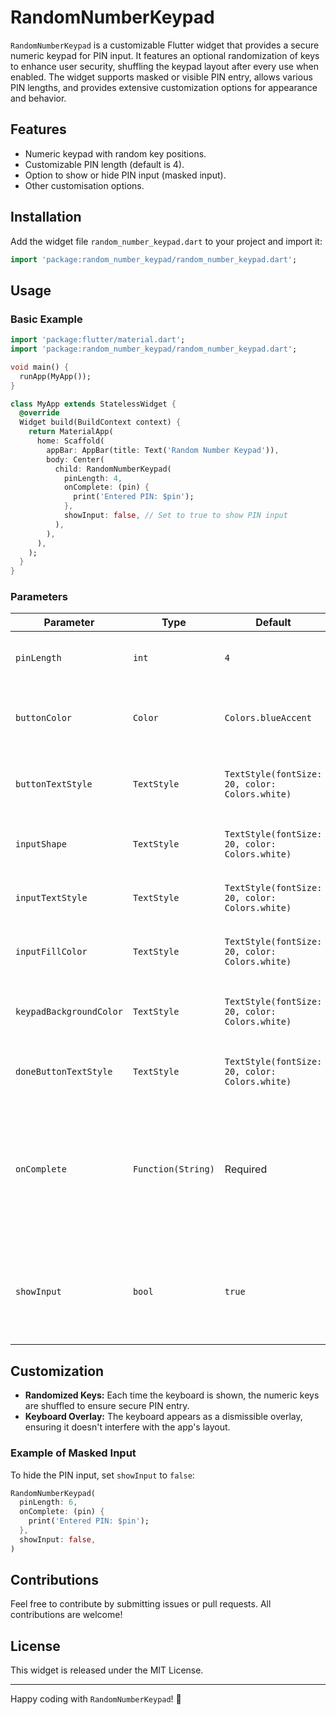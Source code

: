 # RandomNumberKeypad

`RandomNumberKeypad`  is a customizable Flutter widget that provides a secure numeric keypad for PIN input. It features an optional randomization of keys to enhance user security, shuffling the keypad layout after every use when enabled. The widget supports masked or visible PIN entry, allows various PIN lengths, and provides extensive customization options for appearance and behavior.

## Features
- Numeric keypad with random key positions.
- Customizable PIN length (default is 4).
- Option to show or hide PIN input (masked input).
- Other customisation options.

## Installation

Add the widget file `random_number_keypad.dart` to your project and import it:

```dart
import 'package:random_number_keypad/random_number_keypad.dart';
```

## Usage

### Basic Example

```dart
import 'package:flutter/material.dart';
import 'package:random_number_keypad/random_number_keypad.dart';

void main() {
  runApp(MyApp());
}

class MyApp extends StatelessWidget {
  @override
  Widget build(BuildContext context) {
    return MaterialApp(
      home: Scaffold(
        appBar: AppBar(title: Text('Random Number Keypad')),
        body: Center(
          child: RandomNumberKeypad(
            pinLength: 4,
            onComplete: (pin) {
              print('Entered PIN: $pin');
            },
            showInput: false, // Set to true to show PIN input
          ),
        ),
      ),
    );
  }
}
```

### Parameters

| Parameter   | Type                   | Default | Description |
|-------------|------------------------|---------|-------------|
| `pinLength` | `int`                 | `4`     | The length of the PIN to be entered. |
| `buttonColor` | `Color`                 | `Colors.blueAccent`     | Sets the background color of the keypad buttons. |
| `buttonTextStyle` | `TextStyle`                 | `TextStyle(fontSize: 20, color: Colors.white)`     | Sets the text style of the keypad button labels. |
| `inputShape` | `TextStyle`                 | `TextStyle(fontSize: 20, color: Colors.white)`     | Defines the shape of the input boxes. |
| `inputTextStyle` | `TextStyle`                 | `TextStyle(fontSize: 20, color: Colors.white)`     | Sets the text style of the input text. |
| `inputFillColor` | `TextStyle`                 | `TextStyle(fontSize: 20, color: Colors.white)`     | sets the fill color of input boxes when filled. |
| `keypadBackgroundColor` | `TextStyle`                 | `TextStyle(fontSize: 20, color: Colors.white)`     | sets the background color of the keypad container. |
| `doneButtonTextStyle` | `TextStyle`                 | `TextStyle(fontSize: 20, color: Colors.white)`     | Sets the text style of the "Done" button. |
| `onComplete`| `Function(String)`    | Required| A callback function triggered when the user completes the PIN entry. The entered PIN is passed as a string. |
| `showInput` | `bool`                | `true`  | Determines whether the entered PIN should be visible (`true`) or masked (`false`). |

## Customization

- **Randomized Keys:** Each time the keyboard is shown, the numeric keys are shuffled to ensure secure PIN entry.
- **Keyboard Overlay:** The keyboard appears as a dismissible overlay, ensuring it doesn't interfere with the app's layout.

### Example of Masked Input

To hide the PIN input, set `showInput` to `false`:

```dart
RandomNumberKeypad(
  pinLength: 6,
  onComplete: (pin) {
    print('Entered PIN: $pin');
  },
  showInput: false,
)
```

## Contributions

Feel free to contribute by submitting issues or pull requests. All contributions are welcome!

## License

This widget is released under the MIT License.

---

Happy coding with `RandomNumberKeypad`! 🎉
